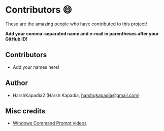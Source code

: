 # Contributors :smile:

These are the amazing people who have contributed to this project!

**Add your comma-separated name and e-mail in parentheses after your GitHub ID!**

## Contributors

- Add your names here!

## Author

- HarshKapadia2 (Harsh Kapadia, harshgkapadia@gmail.com)

## Misc credits

- [Windows Command Prompt videos](https://www.youtube.com/watch?v=MBBWVgE0ewk&list=PL6gx4Cwl9DGDV6SnbINlVUd0o2xT4JbMu&index=1)
